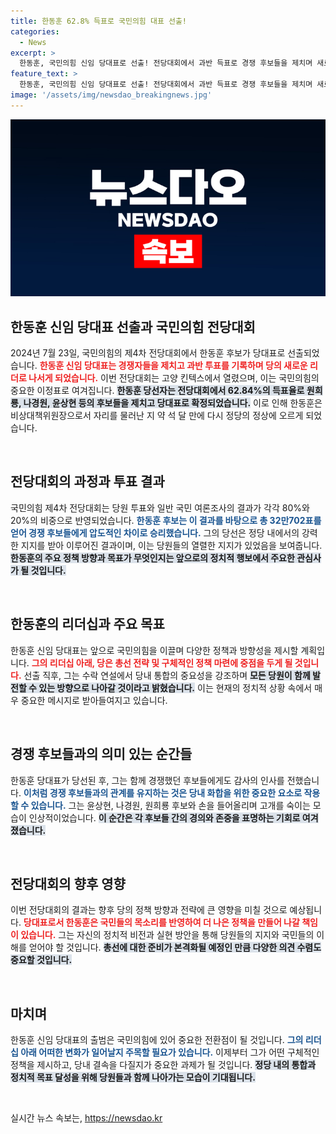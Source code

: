 ```yaml
---
title: 한동훈 62.8% 득표로 국민의힘 대표 선출!
categories:
  - News
excerpt: >
  한동훈, 국민의힘 신임 당대표로 선출! 전당대회에서 과반 득표로 경쟁 후보들을 제치며 새로운 지도부 출범. 향후 총선 대책은? 클릭해서 자세히 알아보세요!
feature_text: >
  한동훈, 국민의힘 신임 당대표로 선출! 전당대회에서 과반 득표로 경쟁 후보들을 제치며 새로운 지도부 출범. 향후 총선 대책은? 클릭해서 자세히 알아보세요!
image: '/assets/img/newsdao_breakingnews.jpg'
---
```


<p><img src="/assets/img/newsdao_breakingnews.jpg" alt="cryptoinkorea 속보" /></p>

<h2 data-ke-size="size26">한동훈 신임 당대표 선출과 국민의힘 전당대회</h2>

<p data-ke-size="size16">2024년 7월 23일, 국민의힘의 제4차 전당대회에서 한동훈 후보가 당대표로 선출되었습니다. <b><span style="color: #ee2323;">한동훈 신임 당대표는 경쟁자들을 제치고 과반 투표를 기록하며 당의 새로운 리더로 나서게 되었습니다.</span></b> 이번 전당대회는 고양 킨텍스에서 열렸으며, 이는 국민의힘의 중요한 이정표로 여겨집니다. <b><span style="background-color: #21538527;">한동훈 당선자는 전당대회에서 62.84%의 득표율로 원희룡, 나경원, 윤상현 등의 후보들을 제치고 당대표로 확정되었습니다.</span></b> 이로 인해 한동훈은 비상대책위원장으로서 자리를 물러난 지 약 석 달 만에 다시 정당의 정상에 오르게 되었습니다.</p>

<p data-ke-size="size16">&nbsp;</p>

<h2 data-ke-size="size26">전당대회의 과정과 투표 결과</h2>

<p data-ke-size="size16">국민의힘 제4차 전당대회는 당원 투표와 일반 국민 여론조사의 결과가 각각 80%와 20%의 비중으로 반영되었습니다. <b><span style="color: #1a5490;">한동훈 후보는 이 결과를 바탕으로 총 32만702표를 얻어 경쟁 후보들에게 압도적인 차이로 승리했습니다.</span></b> 그의 당선은 정당 내에서의 강력한 지지를 받아 이루어진 결과이며, 이는 당원들의 열렬한 지지가 있었음을 보여줍니다. <b><span style="background-color: #21538527;">한동훈의 주요 정책 방향과 목표가 무엇인지는 앞으로의 정치적 행보에서 주요한 관심사가 될 것입니다.</span></b></p>

<p data-ke-size="size16">&nbsp;</p>

<h2 data-ke-size="size26">한동훈의 리더십과 주요 목표</h2>

<p data-ke-size="size16">한동훈 신임 당대표는 앞으로 국민의힘을 이끌며 다양한 정책과 방향성을 제시할 계획입니다. <b><span style="color: #ee2323;">그의 리더십 아래, 당은 총선 전략 및 구체적인 정책 마련에 중점을 두게 될 것입니다.</span></b> 선출 직후, 그는 수락 연설에서 당내 통합의 중요성을 강조하며 <b><span style="background-color: #21538527;">모든 당원이 함께 발전할 수 있는 방향으로 나아갈 것이라고 밝혔습니다.</span></b> 이는 현재의 정치적 상황 속에서 매우 중요한 메시지로 받아들여지고 있습니다.</p>

<p data-ke-size="size16">&nbsp;</p>

<h2 data-ke-size="size26">경쟁 후보들과의 의미 있는 순간들</h2>

<p data-ke-size="size16">한동훈 당대표가 당선된 후, 그는 함께 경쟁했던 후보들에게도 감사의 인사를 전했습니다. <b><span style="color: #1a5490;">이처럼 경쟁 후보들과의 관계를 유지하는 것은 당내 화합을 위한 중요한 요소로 작용할 수 있습니다.</span></b> 그는 윤상현, 나경원, 원희룡 후보와 손을 들어올리며 고개를 숙이는 모습이 인상적이었습니다. <b><span style="background-color: #21538527;">이 순간은 각 후보들 간의 경의와 존중을 표명하는 기회로 여겨졌습니다.</span></b></p>

<p data-ke-size="size16">&nbsp;</p>

<h2 data-ke-size="size26">전당대회의 향후 영향</h2>

<p data-ke-size="size16">이번 전당대회의 결과는 향후 당의 정책 방향과 전략에 큰 영향을 미칠 것으로 예상됩니다. <b><span style="color: #ee2323;">당대표로서 한동훈은 국민들의 목소리를 반영하여 더 나은 정책을 만들어 나갈 책임이 있습니다.</span></b> 그는 자신의 정치적 비전과 실현 방안을 통해 당원들의 지지와 국민들의 이해를 얻어야 할 것입니다. <b><span style="background-color: #21538527;">총선에 대한 준비가 본격화될 예정인 만큼 다양한 의견 수렴도 중요할 것입니다.</span></b></p>

<p data-ke-size="size16">&nbsp;</p>

<h2 data-ke-size="size26">마치며</h2>

<p data-ke-size="size16">한동훈 신임 당대표의 출범은 국민의힘에 있어 중요한 전환점이 될 것입니다. <b><span style="color: #1a5490;">그의 리더십 아래 어떠한 변화가 일어날지 주목할 필요가 있습니다.</span></b> 이제부터 그가 어떤 구체적인 정책을 제시하고, 당내 결속을 다질지가 중요한 과제가 될 것입니다. <b><span style="background-color: #21538527;">정당 내의 통합과 정치적 목표 달성을 위해 당원들과 함께 나아가는 모습이 기대됩니다.</span></b></p>

<p data-ke-size="size16">&nbsp;</p>
실시간 뉴스 속보는, <a href="https://newsdao.kr" rel="dofollow">https://newsdao.kr</a>


